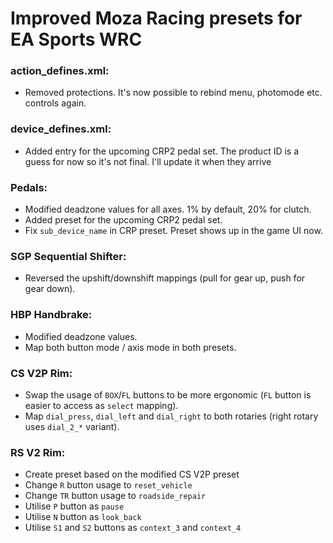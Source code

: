 # Improved Moza Racing presets for EA Sports WRC

### action_defines.xml:
- Removed protections. It's now possible to rebind menu, photomode etc. controls again.

### device_defines.xml:
- Added entry for the upcoming CRP2 pedal set. The product ID is a guess for now so it's not final. I'll update it when they arrive

### Pedals:
- Modified deadzone values for all axes. 1% by default, 20% for clutch.
- Added preset for the upcoming CRP2 pedal set.
- Fix `sub_device_name` in CRP preset. Preset shows up in the game UI now.

### SGP Sequential Shifter:
- Reversed the upshift/downshift mappings (pull for gear up, push for gear down).

### HBP Handbrake:
- Modified deadzone values.
- Map both button mode / axis mode in both presets.

### CS V2P Rim:
- Swap the usage of `BOX`/`FL` buttons to be more ergonomic (`FL` button is easier to access as `select` mapping).
- Map `dial_press`, `dial_left` and `dial_right` to both rotaries (right rotary uses `dial_2_*` variant).

### RS V2 Rim:
- Create preset based on the modified CS V2P preset
- Change `R` button usage to `reset_vehicle`
- Change `TR` button usage to `roadside_repair`
- Utilise `P` button as `pause`
- Utilise `N` button as `look_back`
- Utilise `S1` and `S2` buttons as `context_3` and `context_4`
